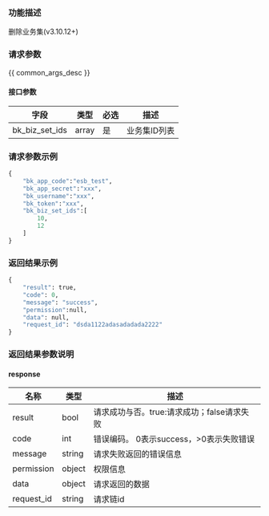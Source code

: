 ### 功能描述

删除业务集(v3.10.12+)

### 请求参数

{{ common_args_desc }}

#### 接口参数

| 字段      |  类型      | 必选   |  描述      |
|-----------|------------|--------|------------|
| bk_biz_set_ids      | array     | 是     | 业务集ID列表 |

### 请求参数示例

```python
{
    "bk_app_code":"esb_test",
    "bk_app_secret":"xxx",
    "bk_username":"xxx",
    "bk_token":"xxx",
    "bk_biz_set_ids":[
        10,
        12
    ]
}
```

### 返回结果示例

```python
{
    "result": true,
    "code": 0,
    "message": "success",
    "permission":null,
    "data": null,
    "request_id": "dsda1122adasadadada2222"
}
```
### 返回结果参数说明
#### response

| 名称    | 类型   | 描述                                    |
| ------- | ------ | ------------------------------------- |
| result  | bool   | 请求成功与否。true:请求成功；false请求失败 |
| code    | int    | 错误编码。 0表示success，>0表示失败错误    |
| message | string | 请求失败返回的错误信息                    |
| permission    | object | 权限信息    |
| data | object | 请求返回的数据 |
| request_id    | string | 请求链id    |
